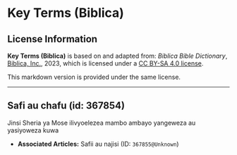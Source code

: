 # Key Terms (Biblica)

## License Information

**Key Terms (Biblica)** is based on and adapted from: _Biblica Bible Dictionary_, [Biblica, Inc.](https://www.biblica.com/), 2023, which is licensed under a [CC BY-SA 4.0 license](https://creativecommons.org/licenses/by-sa/4.0/legalcode.en).

This markdown version is provided under the same license.



--------------------------------

## Safi au chafu (id: 367854)

Jinsi Sheria ya Mose ilivyoelezea mambo ambayo yangeweza au yasiyoweza kuwa

* **Associated Articles:** Safii au najisi (ID: `367855@Unknown`)

